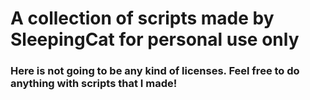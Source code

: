 # A collection of scripts made by SleepingCat for personal use only
### Here is not going to be any kind of licenses. Feel free to do anything with scripts that I made!
